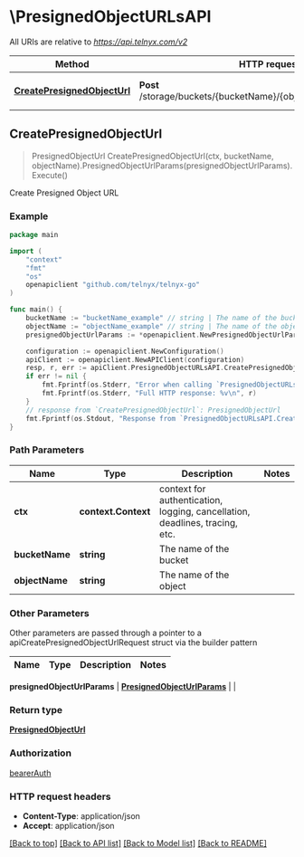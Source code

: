 # \PresignedObjectURLsAPI

All URIs are relative to *https://api.telnyx.com/v2*

Method | HTTP request | Description
------------- | ------------- | -------------
[**CreatePresignedObjectUrl**](PresignedObjectURLsAPI.md#CreatePresignedObjectUrl) | **Post** /storage/buckets/{bucketName}/{objectName}/presigned_url | Create Presigned Object URL



## CreatePresignedObjectUrl

> PresignedObjectUrl CreatePresignedObjectUrl(ctx, bucketName, objectName).PresignedObjectUrlParams(presignedObjectUrlParams).Execute()

Create Presigned Object URL



### Example

```go
package main

import (
	"context"
	"fmt"
	"os"
	openapiclient "github.com/telnyx/telnyx-go"
)

func main() {
	bucketName := "bucketName_example" // string | The name of the bucket
	objectName := "objectName_example" // string | The name of the object
	presignedObjectUrlParams := *openapiclient.NewPresignedObjectUrlParams() // PresignedObjectUrlParams |  (optional)

	configuration := openapiclient.NewConfiguration()
	apiClient := openapiclient.NewAPIClient(configuration)
	resp, r, err := apiClient.PresignedObjectURLsAPI.CreatePresignedObjectUrl(context.Background(), bucketName, objectName).PresignedObjectUrlParams(presignedObjectUrlParams).Execute()
	if err != nil {
		fmt.Fprintf(os.Stderr, "Error when calling `PresignedObjectURLsAPI.CreatePresignedObjectUrl``: %v\n", err)
		fmt.Fprintf(os.Stderr, "Full HTTP response: %v\n", r)
	}
	// response from `CreatePresignedObjectUrl`: PresignedObjectUrl
	fmt.Fprintf(os.Stdout, "Response from `PresignedObjectURLsAPI.CreatePresignedObjectUrl`: %v\n", resp)
}
```

### Path Parameters


Name | Type | Description  | Notes
------------- | ------------- | ------------- | -------------
**ctx** | **context.Context** | context for authentication, logging, cancellation, deadlines, tracing, etc.
**bucketName** | **string** | The name of the bucket | 
**objectName** | **string** | The name of the object | 

### Other Parameters

Other parameters are passed through a pointer to a apiCreatePresignedObjectUrlRequest struct via the builder pattern


Name | Type | Description  | Notes
------------- | ------------- | ------------- | -------------


 **presignedObjectUrlParams** | [**PresignedObjectUrlParams**](PresignedObjectUrlParams.md) |  | 

### Return type

[**PresignedObjectUrl**](PresignedObjectUrl.md)

### Authorization

[bearerAuth](../README.md#bearerAuth)

### HTTP request headers

- **Content-Type**: application/json
- **Accept**: application/json

[[Back to top]](#) [[Back to API list]](../README.md#documentation-for-api-endpoints)
[[Back to Model list]](../README.md#documentation-for-models)
[[Back to README]](../README.md)

